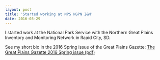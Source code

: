 ```yaml
---
layout: post
title: 'Started working at NPS NGPN I&M'
date: 2016-05-29
---
```


I started work at the National Park Service with the Northern Great Plains Inventory and Monitoring Network in Rapid City, SD.

See my short bio in the 2016 Spring issue of the Great Plains Gazette:
[The Great Plains Gazette 2016 Spring issue (pdf)](https://irma.nps.gov/DataStore/DownloadFile/549423)

